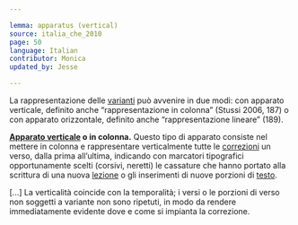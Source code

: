 ```yaml
---

lemma: apparatus (vertical)
source: italia_che_2010
page: 50
language: Italian
contributor: Monica
updated_by: Jesse

---
```

La rappresentazione delle [varianti](variant.html) può avvenire in due modi: con apparato verticale, definito anche “rappresentazione in colonna” (Stussi 2006, 187) o con apparato orizzontale, definito anche “rappresentazione lineare” (189).

**[Apparato verticale](apparatusLinear.html) o in colonna.** Questo tipo di apparato consiste nel mettere in colonna e rappresentare verticalmente tutte le [correzioni](correction.html) un verso, dalla prima all’ultima, indicando con marcatori tipografici opportunamente scelti (corsivi, neretti) le cassature che hanno portato alla scrittura di una nuova [lezione](readingVariant.html) o gli inserimenti di nuove porzioni di [testo](Text.html).

[...] La verticalità coincide con la temporalità; i versi o le porzioni di verso non soggetti a variante non sono ripetuti, in modo da rendere immediatamente evidente dove e come si impianta la correzione.
